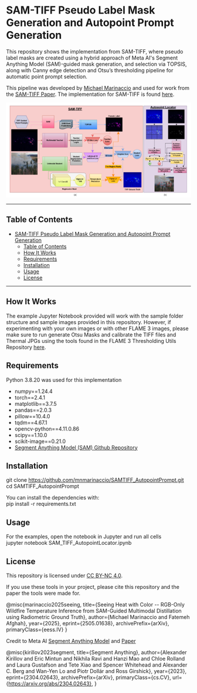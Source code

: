 # SAM-TIFF Pseudo Label Mask Generation and Autopoint Prompt Generation
This repository shows the implementation from SAM-TIFF, where pseudo label masks are created using a hybrid approach of Meta AI's Segment Anything Model (SAM)-guided mask generation, and selection via TOPSIS, along with Canny edge detection and Otsu’s thresholding pipeline for automatic point prompt selection. 

This pipeline was developed by [Michael Marinaccio](https://github.com/mnmarinaccio) and used for work from the [SAM-TIFF Paper](https://arxiv.org/abs/2505.01638). The implementation for SAM-TIFF is found [here](https://arxiv.org/abs/2505.01638).

<p align="center">
  <img src="readme_images/samtiff_autopoint.PNG" alt="SAM-TIFF Autopoint Prompt Locator" />
</p>

---

## Table of Contents
- [SAM-TIFF Pseudo Label Mask Generation and Autopoint Prompt Generation](#sam-tiff-pseudo-label-mask-generation-and-autopoint-prompt-generation)
  - [Table of Contents](#table-of-contents)
  - [How It Works](#how-it-works)
  - [Requirements](#requirements)
  - [Installation](#installation)
  - [Usage](#usage)
  - [License](#license)

---

## How It Works

The example Jupyter Notebook provided will work with the sample folder structure and sample images provided in this repository. However, if experimenting with your own images or with other FLAME 3 images, please make sure to run generate Otsu Masks and calibrate the TIFF files and Thermal JPGs using the tools found in the FLAME 3 Thresholding Utils Repository [here](https://github.com/mnmarinaccio/FLAME3_ThresholdingUtils).

## Requirements
Python 3.8.20 was used for this implementation

- numpy==1.24.4
- torch==2.4.1
- matplotlib==3.7.5
- pandas==2.0.3
- pillow==10.4.0
- tqdm==4.67.1
- opencv-python==4.11.0.86
- scipy==1.10.0
- scikit-image==0.21.0
- [Segment Anything Model (SAM) Github Repository](https://github.com/facebookresearch/segment-anything)


## Installation
git clone https://github.com/mnmarinaccio/SAMTIFF_AutopointPrompt.git <br />
cd SAMTIFF_AutopointPrompt

You can install the dependencies with: <br />
pip install -r requirements.txt

## Usage
For the examples, open the notebook in Jupyter and run all cells <br />
jupyter notebook SAM_TIFF_AutopointLocator.ipynb

## License
This repository is licensed under [CC BY-NC 4.0](LICENSE).

If you use these tools in your project, please cite this repository and the paper the tools were made for.

@misc{marinaccio2025seeing,
    title={Seeing Heat with Color -- RGB-Only Wildfire Temperature Inference from SAM-Guided Multimodal Distillation using Radiometric Ground Truth},
    author={Michael Marinaccio and Fatemeh Afghah},
    year={2025},
    eprint={2505.01638},
    archivePrefix={arXiv},
    primaryClass={eess.IV}
}

Credit to Meta AI [Segment Anything Model](https://github.com/facebookresearch/segment-anything) and [Paper](https://arxiv.org/abs/2304.02643)

@misc{kirillov2023segment,
      title={Segment Anything}, 
      author={Alexander Kirillov and Eric Mintun and Nikhila Ravi and Hanzi Mao and Chloe Rolland and Laura Gustafson and Tete Xiao and Spencer Whitehead and Alexander C. Berg and Wan-Yen Lo and Piotr Dollár and Ross Girshick},
      year={2023},
      eprint={2304.02643},
      archivePrefix={arXiv},
      primaryClass={cs.CV},
      url={https://arxiv.org/abs/2304.02643}, 
}
